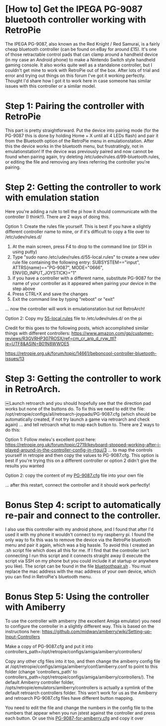 # [How to] Get the IPEGA PG-9087 bluetooth controller working with RetroPie
The IPEGA PG-9087, also known as the Red Knight / Red Samurai, is a fairly cheap bluetooth controller (can be found on eBay for around £15). It's one of those retractable control pads that can clamp around a handheld device (in my case an Android phone) to make a Nintendo Switch style handheld gaming console. It also works quite well as a standalone controller, but I couldn't get mine to work with RetroPie out of the box. After lots of trial and error and trying out things on this forum I've got it working perfectly. Thought I'd share how I got it to work here in case someone has similar issues with this controller or a similar model. 
# Step 1: Pairing the controller with RetroPie
This part is pretty straightforward. Put the device into pairing mode (for the PG-9087 this is done by holding Home + X until all 4 LEDs flash) and pair it from the Bluetooth option of the RetroPie menu in emulationstation. After this the device works in the bluetooth menu, but frustratingly, not in emulationstation!
If the device was previously paired and now cannot be found when pairing again, try deleting /etc/udev/rules.d/99-bluetooth.rules, or editing the file and removing any lines referring the controller you're pairing.
# Step 2: Getting the controller to work with emulation station
Here you're adding a rule to tell the pi how it should communicate with the controller (I think!!). There are 2 ways of doing this.

Option 1: Create the rules file yourself. This is best if you have a slightly different controller name to mine, or if it's difficult to copy a file over to /etc/udev/rules.d/
1. At the main screen, press F4 to drop to the command line (or SSH in using putty)
2. Type "sudo nano /etc/udev/rules.d/55-local.rules" to create a new udev rule file containing the following entry:
SUBSYSTEM=="input", ATTRS{name}=="PG-9087", MODE="0666", ENV{ID_INPUT_JOYSTICK}="1"
3. if you have a controller with a different name, substitute PG-9087 for the name of your controller as it appeared when pairing your device in the step above
4. Press CTRL+X and save the changes
5. Exit the command line by typing "reboot" or "exit"

... now the controller will work in emulationstation but not RetroArch!

Option 2: Copy my [55-local.rules](55-local.rules) file to /etc/udev/rules.d/ on the pi

Credit for this goes to the following posts, which accomplished similar things with different controllers:
https://www.amazon.com/gp/customer-reviews/R3GVRHP307ROSX/ref=cm_cr_arp_d_rvw_ttl?ie=UTF8&ASIN=B01N8WWOE5

https://retropie.org.uk/forum/topic/14661/beboncool-controller-bluetooth-issues/13

# Step 3: Getting the controller to work in RetroArch.
￼Launch retroarch and you should hopefully see that the direction pad works but none of the buttons do. To fix this we need to edit the file:
/opt/retropie/configs/all/retroarch-joypads/PG-9087.cfg (which should be automatically created, if not try launch a game via retroarch and check again)
... and tell retroarch what to map each button to. There are 2 ways to do this:

Option 1: Follow meleu's excellent post here:
https://retropie.org.uk/forum/topic/2719/keyboard-stopped-working-after-i-played-around-in-the-controller-config-in-rtgui/3
... to map the controls yourself in retropie and then copy the values to PG-9087.cfg. This option is best if you're trying this on a different controller or option 2 didn't give the results you wanted

Option 2: copy the content of my [PG-9087.cfg](PG-9087.cfg) file into your own file

... after this restart, connect the controller and it should work perfectly!

# Bonus Step 4: script to automatically re-pair and connect to the controller.
I also use this controller with my android phone, and I found that after I'd used it with my phone it wouldn't connect to my raspberry pi. I found the only way to fix this was to remove the device via the RetroPie bluetooth menu and pair it again, which was a big hassle. To avoid this I created an .sh script file which does all this for me. If I find that the controller isn't connecting I run this script and it connects straight away (I execute the script via SSH on my phone but you could include it at startup or anywhere you like). The script can be found in the file [bluetoothpair.sh](bluetoothpair.sh) . You must replace the mac address with the mac address of your own device, which you can find in RetroPie's bluetooth menu.

# Bonus Step 5: Using the controller with Amiberry
To use the controller with amiberry (the excellent Amiga emulator) you need to configure the controller in a slightly different way. This is based on the instructions here: https://github.com/midwan/amiberry/wiki/Setting-up-Input-Controllers

Make a copy of PG-9087.cfg and put it into 
controllers_path=/opt/retropie/configs/amiga/amiberry/controllers/

Copy any other cfg files into it too, and then change the amiberry config file at /opt/retropie/configs/amiga/amiberry/conf/amiberry.conf to point to this folder (change 'controllers_path' to controllers_path=/opt/retropie/configs/amiga/amiberry/controllers/). The default Amiberry controller folder, 
/opts/retropie/emulators/amiberry/controllers 
is actually a symlink of the default retroarch controllers folder. This won't work for us as the Amiberry and retroarch PG-9087.cfg files have different button mapping.

You need to edit the file and change the numbers in the config file to the numbers that appear when you run jstest against the controller and press each button. Or use this [PG-9087-for-amiberry.cfg](PG-9087-for-amiberry.cfg) and copy it over
